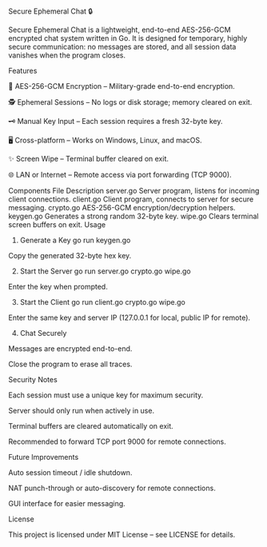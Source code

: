Secure Ephemeral Chat 🔒

Secure Ephemeral Chat is a lightweight, end-to-end AES-256-GCM encrypted chat system written in Go. It is designed for temporary, highly secure communication: no messages are stored, and all session data vanishes when the program closes.

Features

🔐 AES-256-GCM Encryption – Military-grade end-to-end encryption.

🕵️ Ephemeral Sessions – No logs or disk storage; memory cleared on exit.

🗝️ Manual Key Input – Each session requires a fresh 32-byte key.

🖥️ Cross-platform – Works on Windows, Linux, and macOS.

✨ Screen Wipe – Terminal buffer cleared on exit.

🌐 LAN or Internet – Remote access via port forwarding (TCP 9000).

Components
File	Description
server.go	Server program, listens for incoming client connections.
client.go	Client program, connects to server for secure messaging.
crypto.go	AES-256-GCM encryption/decryption helpers.
keygen.go	Generates a strong random 32-byte key.
wipe.go	Clears terminal screen buffers on exit.
Usage
1. Generate a Key
go run keygen.go


Copy the generated 32-byte hex key.

2. Start the Server
go run server.go crypto.go wipe.go


Enter the key when prompted.

3. Start the Client
go run client.go crypto.go wipe.go


Enter the same key and server IP (127.0.0.1 for local, public IP for remote).

4. Chat Securely

Messages are encrypted end-to-end.

Close the program to erase all traces.

Security Notes

Each session must use a unique key for maximum security.

Server should only run when actively in use.

Terminal buffers are cleared automatically on exit.

Recommended to forward TCP port 9000 for remote connections.

Future Improvements

Auto session timeout / idle shutdown.

NAT punch-through or auto-discovery for remote connections.

GUI interface for easier messaging.

License

This project is licensed under MIT License – see LICENSE for details.
